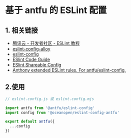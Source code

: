 # 基于 antfu 的 ESLint 配置

## 1. 相关链接

- [腾讯云 - 开发者社区 - ESLint 教程](https://cloud.tencent.com/developer/section/1135602)
- [eslint-config-alloy](https://github.com/AlloyTeam/eslint-config-alloy)
- [eslint-config](https://github.com/antfu/eslint-config)
- [ESlint Code Guide](http://eslint.org/docs/user-guide/configuring)
- [ESlint Shareable Config](http://eslint.org/docs/developer-guide/shareable-configs)
- [Anthony extended ESLint rules. For antfu/eslint-config.](https://github.com/antfu/eslint-plugin-antfu)

## 2.使用

```js
// eslint.config.js 或 eslint.config.mjs

import antfu from '@antfu/eslint-config'
import config from '@oceanopen/eslint-config-antfu'

export default antfu({
  ...config
})
```
